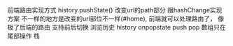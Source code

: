  前端路由实现方式 history.pushState() 改变url的path部分 跟hashChange实现方案 不一样的地方是改变的url部位不一样(#home), 前端就可以处理路由了，
 像极了后端的路由 支持前后切换
 浏览历史 history onpopstate
 push pop 数组只在尾部操作 栈